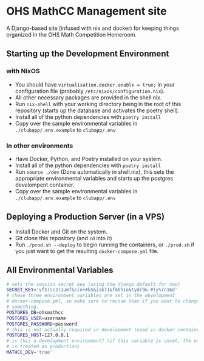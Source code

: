 # OHS MathCC Management site

A Django-based site (infused with nix and docker) for keeping things organized
in the OHS Math Competition Homeroom.

## Starting up the Development Environment

### with NixOS

- You should have `virtualisation.docker.enable = true;` in your configuration
  file (probably `/etc/nixos/configuration.nix`).
- All other necessary packages are provided in the shell.nix.
- Run `nix-shell` with your working directory being in the root of this
  repository (starts up the database and activates the poetry shell).
- Install all of the python dependencies with `poetry install`
- Copy over the sample environmental variables in `./clubapp/.env.example` to
  `clubapp/.env`

### In other environments

- Have Docker, Python, and Poetry installed on your system.
- Install all of the python dependencies with `poetry install`
- Run `source ./dev` (Done automatically in shell.nix), this sets the
  appropriate environmental variables and starts up the postgres develompent
  container.
- Copy over the sample environmental variables in `./clubapp/.env.example` to
  `clubapp/.env`

## Deploying a Production Server (in a VPS)

- Install Docker and Git on the system.
- Git clone this repository (and `cd` into it)
- Run `./prod.sh --deploy` to begin running the containers, or `./prod.sh` if
  you just want to get the resulting `docker-compose.yml` file.

## All Environmental Variables

```sh
# sets the session secret key (using the django default for now)
SECRET_KEY='vf$(sc2(1umf&c(o+#b$&isk71&fm5h1o&tyd(9&-#)y%7n16d'
# these three environment variables are set in the development
# docker-compose.yml, so make sure to revise that if you want to change
# something.
POSTGRES_DB=ohsmathcc
POSTGRES_USER=username
POSTGRES_PASSWORD=password
# this is not actually required in development (used in docker containers e.g.)
POSTGRES_HOST=127.0.0.1
# is this a development environment? (if this variable is unset, the environment
# is treated as production)
MATHCC_DEV='true'
```
